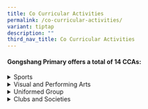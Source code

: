 ```yaml
---
title: Co Curricular Activities
permalink: /co-curricular-activities/
variant: tiptap
description: ""
third_nav_title: Co Curricular Activities
---
```

<h4><strong>Gongshang Primary offers a total of 14 CCAs:</strong></h4>
<p></p>
<p></p>
<div data-type="detailGroup" class="isomer-accordion isomer-accordion-white">
<details class="isomer-details">
<summary>Sports</summary>
<div data-type="detailsContent" class="isomer-details-content">
<p>Badminton</p>
<p>Basketball</p>
<p>Floorball</p>
<p>Track and Field</p>
<p>Wushu</p>
</div>
</details>
<details class="isomer-details">
<summary>Visual and Performing Arts</summary>
<div data-type="detailsContent" class="isomer-details-content">
<p>Handbells and Handchimes Ensemble</p>
<p>String Ensemble</p>
<p>Modern Dance</p>
<p>Speech and Drama</p>
</div>
</details>
<details class="isomer-details">
<summary>Uniformed Group</summary>
<div data-type="detailsContent" class="isomer-details-content">
<p>Scouts</p>
</div>
</details>
<details class="isomer-details">
<summary>Clubs and Societies</summary>
<div data-type="detailsContent" class="isomer-details-content">
<p>Art Club</p>
<p>Chess Club</p>
<p>Environmental Science Club</p>
<p>Information and Communication Technologies Club</p>
</div>
</details>
</div>
<p></p>